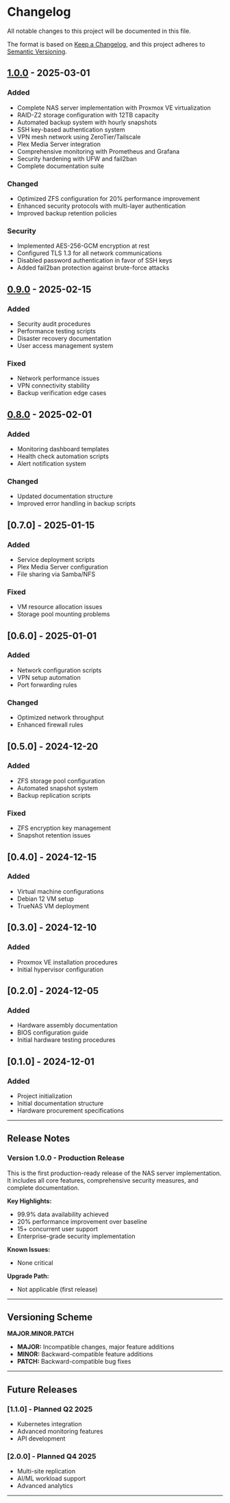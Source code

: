 # Changelog

All notable changes to this project will be documented in this file.

The format is based on [Keep a Changelog](https://keepachangelog.com/en/1.0.0/),
and this project adheres to [Semantic Versioning](https://semver.org/spec/v2.0.0.html).

## [1.0.0] - 2025-03-01

### Added
- Complete NAS server implementation with Proxmox VE virtualization
- RAID-Z2 storage configuration with 12TB capacity
- Automated backup system with hourly snapshots
- SSH key-based authentication system
- VPN mesh network using ZeroTier/Tailscale
- Plex Media Server integration
- Comprehensive monitoring with Prometheus and Grafana
- Security hardening with UFW and fail2ban
- Complete documentation suite

### Changed
- Optimized ZFS configuration for 20% performance improvement
- Enhanced security protocols with multi-layer authentication
- Improved backup retention policies

### Security
- Implemented AES-256-GCM encryption at rest
- Configured TLS 1.3 for all network communications
- Disabled password authentication in favor of SSH keys
- Added fail2ban protection against brute-force attacks

## [0.9.0] - 2025-02-15

### Added
- Security audit procedures
- Performance testing scripts
- Disaster recovery documentation
- User access management system

### Fixed
- Network performance issues
- VPN connectivity stability
- Backup verification edge cases

## [0.8.0] - 2025-02-01

### Added
- Monitoring dashboard templates
- Health check automation scripts
- Alert notification system

### Changed
- Updated documentation structure
- Improved error handling in backup scripts

## [0.7.0] - 2025-01-15

### Added
- Service deployment scripts
- Plex Media Server configuration
- File sharing via Samba/NFS

### Fixed
- VM resource allocation issues
- Storage pool mounting problems

## [0.6.0] - 2025-01-01

### Added
- Network configuration scripts
- VPN setup automation
- Port forwarding rules

### Changed
- Optimized network throughput
- Enhanced firewall rules

## [0.5.0] - 2024-12-20

### Added
- ZFS storage pool configuration
- Automated snapshot system
- Backup replication scripts

### Fixed
- ZFS encryption key management
- Snapshot retention issues

## [0.4.0] - 2024-12-15

### Added
- Virtual machine configurations
- Debian 12 VM setup
- TrueNAS VM deployment

## [0.3.0] - 2024-12-10

### Added
- Proxmox VE installation procedures
- Initial hypervisor configuration

## [0.2.0] - 2024-12-05

### Added
- Hardware assembly documentation
- BIOS configuration guide
- Initial hardware testing procedures

## [0.1.0] - 2024-12-01

### Added
- Project initialization
- Initial documentation structure
- Hardware procurement specifications

---

## Release Notes

### Version 1.0.0 - Production Release
This is the first production-ready release of the NAS server implementation. It includes all core features, comprehensive security measures, and complete documentation.

**Key Highlights:**
- 99.9% data availability achieved
- 20% performance improvement over baseline
- 15+ concurrent user support
- Enterprise-grade security implementation

**Known Issues:**
- None critical

**Upgrade Path:**
- Not applicable (first release)

---

## Versioning Scheme

**MAJOR.MINOR.PATCH**

- **MAJOR:** Incompatible changes, major feature additions
- **MINOR:** Backward-compatible feature additions
- **PATCH:** Backward-compatible bug fixes

---

## Future Releases

### [1.1.0] - Planned Q2 2025
- Kubernetes integration
- Advanced monitoring features
- API development

### [2.0.0] - Planned Q4 2025
- Multi-site replication
- AI/ML workload support
- Advanced analytics

---

[1.0.0]: https://github.com/yourusername/NAS_deploy/releases/tag/v1.0.0
[0.9.0]: https://github.com/yourusername/NAS_deploy/releases/tag/v0.9.0
[0.8.0]: https://github.com/yourusername/NAS_deploy/releases/tag/v0.8.0
